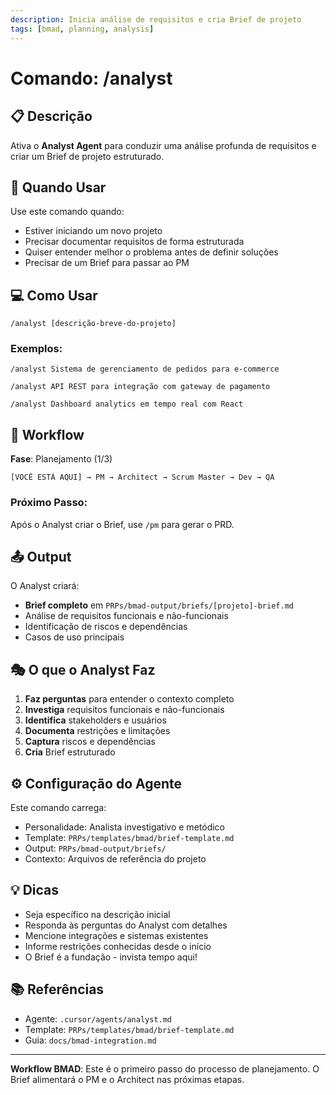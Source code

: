 ```yaml
---
description: Inicia análise de requisitos e cria Brief de projeto
tags: [bmad, planning, analysis]
---
```


# Comando: /analyst

## 📋 Descrição

Ativa o **Analyst Agent** para conduzir uma análise profunda de requisitos e criar um Brief de projeto estruturado.

## 🎯 Quando Usar

Use este comando quando:
- Estiver iniciando um novo projeto
- Precisar documentar requisitos de forma estruturada
- Quiser entender melhor o problema antes de definir soluções
- Precisar de um Brief para passar ao PM

## 💻 Como Usar

```
/analyst [descrição-breve-do-projeto]
```

### Exemplos:

```
/analyst Sistema de gerenciamento de pedidos para e-commerce

/analyst API REST para integração com gateway de pagamento

/analyst Dashboard analytics em tempo real com React
```

## 🔄 Workflow

**Fase**: Planejamento (1/3)

```
[VOCÊ ESTÁ AQUI] → PM → Architect → Scrum Master → Dev → QA
```

### Próximo Passo:
Após o Analyst criar o Brief, use `/pm` para gerar o PRD.

## 📤 Output

O Analyst criará:
- **Brief completo** em `PRPs/bmad-output/briefs/[projeto]-brief.md`
- Análise de requisitos funcionais e não-funcionais
- Identificação de riscos e dependências
- Casos de uso principais

## 🎭 O que o Analyst Faz

1. **Faz perguntas** para entender o contexto completo
2. **Investiga** requisitos funcionais e não-funcionais
3. **Identifica** stakeholders e usuários
4. **Documenta** restrições e limitações
5. **Captura** riscos e dependências
6. **Cria** Brief estruturado

## ⚙️ Configuração do Agente

Este comando carrega:
- Personalidade: Analista investigativo e metódico
- Template: `PRPs/templates/bmad/brief-template.md`
- Output: `PRPs/bmad-output/briefs/`
- Contexto: Arquivos de referência do projeto

## 💡 Dicas

- Seja específico na descrição inicial
- Responda às perguntas do Analyst com detalhes
- Mencione integrações e sistemas existentes
- Informe restrições conhecidas desde o início
- O Brief é a fundação - invista tempo aqui!

## 📚 Referências

- Agente: `.cursor/agents/analyst.md`
- Template: `PRPs/templates/bmad/brief-template.md`
- Guia: `docs/bmad-integration.md`

---

**Workflow BMAD**: Este é o primeiro passo do processo de planejamento. O Brief alimentará o PM e o Architect nas próximas etapas.

